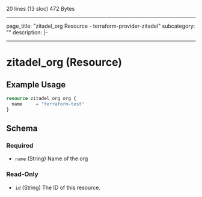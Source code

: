 20 lines (13 sloc)  472 Bytes

---
page_title: "zitadel_org Resource - terraform-provider-zitadel"
subcategory: ""
description: |-
  
---

# zitadel_org (Resource)



## Example Usage

```terraform
resource zitadel_org org {
  name     = "terraform-test"
}
```

<!-- schema generated by tfplugindocs -->
## Schema

### Required

- `name` (String) Name of the org

### Read-Only

- `id` (String) The ID of this resource.